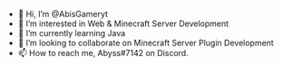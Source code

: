 - 👋 Hi, I’m @AbisGameryt
- 👀 I’m interested in Web & Minecraft Server Development
- 🌱 I’m currently learning Java
- 💞️ I’m looking to collaborate on Minecraft Server Plugin Development
- 📫 How to reach me, Abyss#7142 on Discord.

<!---
AbisGameryt/AbisGameryt is a ✨ special ✨ repository because its `README.md` (this file) appears on your GitHub profile.
You can click the Preview link to take a look at your changes.
--->
